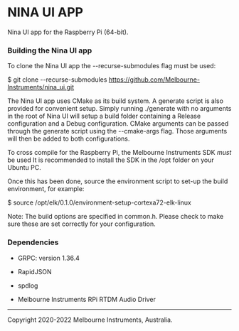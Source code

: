 # NINA UI APP #

Nina UI app for the Raspberry Pi (64-bit).

### Building the Nina UI app ###

To clone the Nina UI app the --recurse-submodules flag must be used:

$ git clone --recurse-submodules https://github.com/Melbourne-Instruments/nina_ui.git

The Nina UI app uses CMake as its build system. A generate script is also provided for convenient setup. Simply running ./generate with no arguments in the root of Nina UI will setup a build folder containing a Release configuration and a Debug configuration. CMake arguments can be passed through the generate script using the --cmake-args flag. Those arguments will then be added to both configurations.

To cross compile for the Raspberry Pi, the Melbourne Instruments SDK *must* be used
It is recommended to install the SDK in the /opt folder on your Ubuntu PC.

Once this has been done, source the environment script to set-up the build environment, for example:

$ source /opt/elk/0.1.0/environment-setup-cortexa72-elk-linux

Note: The build options are specified in common.h. Please check to make sure these are set correctly for your configuration.

### Dependencies ###

  * GRPC: version 1.36.4

  * RapidJSON

  * spdlog
  
  * Melbourne Instruments RPi RTDM Audio Driver

---
Copyright 2020-2022 Melbourne Instruments, Australia.
